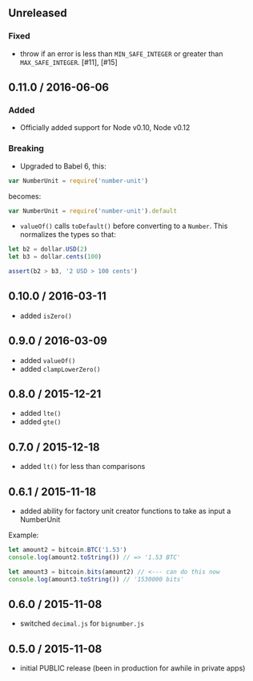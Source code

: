 Unreleased
-----------

### Fixed

- throw if an error is less than `MIN_SAFE_INTEGER` or greater than `MAX_SAFE_INTEGER`. [#11], [#15]


0.11.0 / 2016-06-06
-------------------
### Added
- Officially added support for Node v0.10, Node v0.12

### Breaking
- Upgraded to Babel 6, this:

```js
var NumberUnit = require('number-unit')
```

becomes:

```js
var NumberUnit = require('number-unit').default
```

- `valueOf()` calls `toDefault()` before converting to a `Number`. This normalizes the types so that:

```js
let b2 = dollar.USD(2)
let b3 = dollar.cents(100)

assert(b2 > b3, '2 USD > 100 cents')
```



0.10.0 / 2016-03-11
-------------------
- added `isZero()`

0.9.0 / 2016-03-09
------------------
- added `valueOf()`
- added `clampLowerZero()`

0.8.0 / 2015-12-21
------------------
- added `lte()`
- added `gte()`

0.7.0 / 2015-12-18
------------------
- added `lt()` for less than comparisons

0.6.1 / 2015-11-18
------------------
- added ability for factory unit creator functions to take as input a NumberUnit

Example:
```js
let amount2 = bitcoin.BTC('1.53')
console.log(amount2.toString()) // => '1.53 BTC'

let amount3 = bitcoin.bits(amount2) // <--- can do this now
console.log(amount3.toString()) // '1530000 bits'
```

0.6.0 / 2015-11-08
------------------
- switched `decimal.js` for `bignumber.js`

0.5.0 / 2015-11-08
------------------
- initial PUBLIC release (been in production for awhile in private apps)
